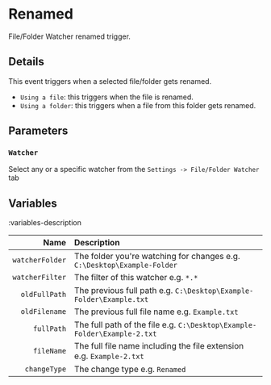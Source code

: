 # Renamed
File/Folder Watcher renamed trigger.

## Details
This event triggers when a selected file/folder gets renamed.

- `Using a file`: this triggers when the file is renamed.
- `Using a folder`: this triggers when a file from this folder gets renamed.

## Parameters
### `Watcher`
Select any or a specific watcher from the `Settings -> File/Folder Watcher` tab

## Variables
:variables-description

Name | Description
----:|:------------
`watcherFolder` | The folder you're watching for changes e.g. `C:\Desktop\Example-Folder`
`watcherFilter` | The filter of this watcher e.g. `*.*`
`oldFullPath` | The previous full path e.g. `C:\Desktop\Example-Folder\Example.txt`
`oldFilename` | The previous full file name e.g. `Example.txt`
`fullPath` | The full path of the file e.g. `C:\Desktop\Example-Folder\Example-2.txt`
`fileName` | The full file name including the file extension e.g. `Example-2.txt`
`changeType` | The change type e.g. `Renamed`